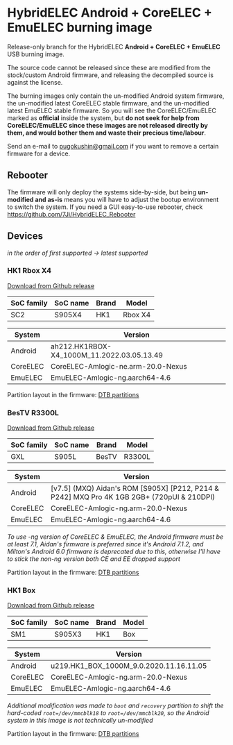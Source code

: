# HybridELEC Android + CoreELEC + EmuELEC burning image

Release-only branch for the HybridELEC **Android + CoreELEC + EmuELEC** USB burning image.   

The source code cannot be released since these are modified from the stock/custom Android firmware, and releasing the decompiled source is against the license.

The burning images only contain the un-modified Android system firmware, the un-modified latest CoreELEC stable firmware, and the un-modified latest EmuELEC stable firmware. So you will see the CoreELEC/EmuELEC marked as **official** inside the system, but **do not seek for help from CoreELEC/EmuELEC since these images are not released directly by them, and would bother them and waste their precious time/labour**.

Send an e-mail to pugokushin@gmail.com if you want to remove a certain firmware for a device.

## Rebooter
The firmware will only deploy the systems side-by-side, but being **un-modified and as-is** means you will have to adjust the bootup environment to switch the system. If you need a GUI easy-to-use rebooter, check https://github.com/7Ji/HybridELEC_Rebooter

## Devices

*in the order of first supported -> latest supported*

### HK1 Rbox X4

[Download from Github release](../../releases/tag/hk1-rbox-x4)

|SoC family|SoC name|Brand|Model|
|-|-|-|-|
|SC2|S905X4|HK1|Rbox X4|

|System|Version|
|-|-|
|Android|ah212.HK1RBOX-X4_1000M_11.2022.03.05.13.49|
|CoreELEC|CoreELEC-Amlogic-ne.arm-20.0-Nexus|
|EmuELEC|EmuELEC-Amlogic-ng.aarch64-4.6|

Partition layout in the firmware: [DTB partitions](https://7ji.github.io/ampart-web-reporter/?dsnapshot=ce_system::213909504:2%20ee_system::1111490560:2%20frp::2097152:1%20factory::8388608:17%20vendor_boot_a::25165824:1%20tee::33554432:1%20logo::8388608:1%20misc::2097152:1%20dtbo_a::2097152:1%20cri_data::8388608:2%20param::16777216:2%20odm_ext_a::16777216:1%20oem_a::33554432:1%20boot_a::67108864:1%20rsv::16777216:1%20metadata::16777216:1%20vbmeta_a::2097152:1%20vbmeta_system_a::2097152:1%20super::2415919104:1%20ce_storage::4294967296:4%20ee_storage::4294967296:4%20userdata::-1:4)

### BesTV R3300L

[Download from Github release](../../releases/tag/bestv-r3300l)

|SoC family|SoC name|Brand|Model|
|-|-|-|-|
|GXL|S905L|BesTV|R3300L|

|System|Version|
|-|-|
|Android|[v7.5] (MXQ) Aidan's ROM [S905X] [P212, P214 & P242] MXQ Pro 4K 1GB 2GB+ (720pUI & 210DPI)|
|CoreELEC|CoreELEC-Amlogic-ng.arm-20.0-Nexus|
|EmuELEC|EmuELEC-Amlogic-ng.aarch64-4.6|

*To use -ng version of CoreELEC & EmuELEC, the Android firmware must be at least 7.1, Aidan's firmware is preferred since it's Android 7.1.2, and Milton's Android 6.0 firmware is deprecated due to this, otherwise I'll have to stick the non-ng version both CE and EE dropped support*

Partition layout in the firmware: [DTB partitions](https://7ji.github.io/ampart-web-reporter/?dsnapshot=ce_system::239075328:2%20ee_system::1111490560:2%20logo::33554432:1%20recovery::33554432:1%20rsv::8388608:1%20tee::8388608:1%20crypt::33554432:1%20misc::33554432:1%20boot::33554432:1%20system::2147483648:1%20cache::536870912:2%20ce_storage::536870912:4%20ee_storage::1073741824:4%20data::-1:4)


### HK1 Box

[Download from Github release](../../releases/tag/hk1-box)

|SoC family|SoC name|Brand|Model|
|-|-|-|-|
|SM1|S905X3|HK1|Box|

|System|Version|
|-|-|
|Android|u219.HK1_BOX_1000M_9.0.2020.11.16.11.05|
|CoreELEC|CoreELEC-Amlogic-ng.arm-20.0-Nexus|
|EmuELEC|EmuELEC-Amlogic-ng.aarch64-4.6|

*Additional modification was made to `boot` and `recovery` partition to shift the hard-coded `root=/dev/mmcblk18` to `root=/dev/mmcblk20`, so the Android system in this image is not technically un-modified*

Partition layout in the firmware: [DTB partitions](https://7ji.github.io/ampart-web-reporter/?dsnapshot=ce_system::239075328:2%20ee_system::1111490560:2%20logo::8388608:1%20recovery::25165824:1%20misc::8388608:1%20dtbo::8388608:1%20cri_data::8388608:2%20param::16777216:2%20boot::16777216:1%20rsv::16777216:1%20metadata::16777216:1%20vbmeta::2097152:1%20tee::33554432:1%20vendor::335544320:1%20odm::134217728:1%20system::1946157056:1%20product::134217728:1%20cache::1174405120:2%20ce_storage::4294967296:4%20ee_storage::4294967296:4%20data::-1:4)